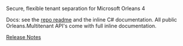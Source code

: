 ﻿Secure, flexible tenant separation for Microsoft Orleans 4

Docs: see the [repo readme](https://github.com/Applicita/Orleans.Multitenant#readme) and the inline C# documentation. All public Orleans.Multitenant API's come with full inline documentation.

[Release Notes](https://github.com/Applicita/Orleans.Multitenant/releases/tag/1-0-0-preview-2)